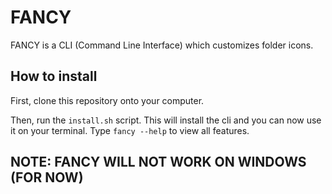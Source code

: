# FANCY

FANCY is a CLI (Command Line Interface) which customizes folder icons.

## How to install

First, clone this repository onto your computer.

Then, run the `install.sh` script. This will install the cli and you can now use it on your terminal.
Type `fancy --help` to view all features.

## NOTE: FANCY WILL NOT WORK ON WINDOWS (FOR NOW)
